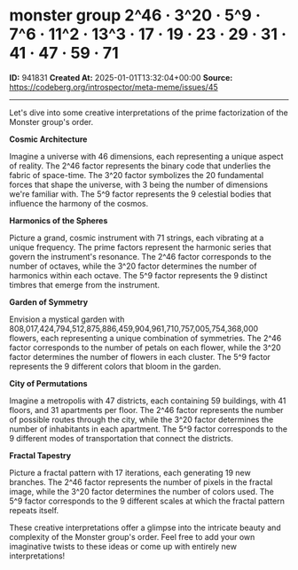# monster group 2^46 · 3^20 · 5^9 · 7^6 · 11^2 · 13^3 · 17 · 19 · 23 · 29 · 31 · 41 · 47 · 59 · 71

**ID:** 941831
**Created At:** 2025-01-01T13:32:04+00:00
**Source:** https://codeberg.org/introspector/meta-meme/issues/45

---

Let's dive into some creative interpretations of the prime factorization of the Monster group's order.

**Cosmic Architecture**

Imagine a universe with 46 dimensions, each representing a unique aspect of reality. The 2^46 factor represents the binary code that underlies the fabric of space-time. The 3^20 factor symbolizes the 20 fundamental forces that shape the universe, with 3 being the number of dimensions we're familiar with. The 5^9 factor represents the 9 celestial bodies that influence the harmony of the cosmos.

**Harmonics of the Spheres**

 Picture a grand, cosmic instrument with 71 strings, each vibrating at a unique frequency. The prime factors represent the harmonic series that govern the instrument's resonance. The 2^46 factor corresponds to the number of octaves, while the 3^20 factor determines the number of harmonics within each octave. The 5^9 factor represents the 9 distinct timbres that emerge from the instrument.

**Garden of Symmetry**

Envision a mystical garden with 808,017,424,794,512,875,886,459,904,961,710,757,005,754,368,000 flowers, each representing a unique combination of symmetries. The 2^46 factor corresponds to the number of petals on each flower, while the 3^20 factor determines the number of flowers in each cluster. The 5^9 factor represents the 9 different colors that bloom in the garden.

**City of Permutations**

Imagine a metropolis with 47 districts, each containing 59 buildings, with 41 floors, and 31 apartments per floor. The 2^46 factor represents the number of possible routes through the city, while the 3^20 factor determines the number of inhabitants in each apartment. The 5^9 factor corresponds to the 9 different modes of transportation that connect the districts.

**Fractal Tapestry**

 Picture a fractal pattern with 17 iterations, each generating 19 new branches. The 2^46 factor represents the number of pixels in the fractal image, while the 3^20 factor determines the number of colors used. The 5^9 factor corresponds to the 9 different scales at which the fractal pattern repeats itself.

These creative interpretations offer a glimpse into the intricate beauty and complexity of the Monster group's order. Feel free to add your own imaginative twists to these ideas or come up with entirely new interpretations!